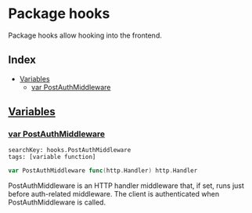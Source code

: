 # Package hooks

Package hooks allow hooking into the frontend. 

## Index

* [Variables](#var)
    * [var PostAuthMiddleware](#PostAuthMiddleware)


## <a id="var" href="#var">Variables</a>

### <a id="PostAuthMiddleware" href="#PostAuthMiddleware">var PostAuthMiddleware</a>

```
searchKey: hooks.PostAuthMiddleware
tags: [variable function]
```

```Go
var PostAuthMiddleware func(http.Handler) http.Handler
```

PostAuthMiddleware is an HTTP handler middleware that, if set, runs just before auth-related middleware. The client is authenticated when PostAuthMiddleware is called. 


